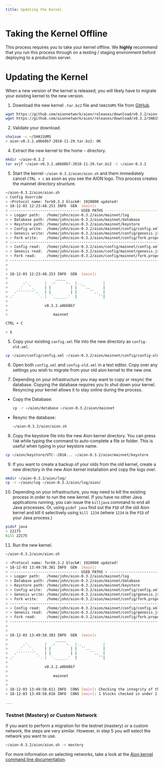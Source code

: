 ```yaml
---
title: Updating the Kernel
---
```


# Taking the Kernel Offline

This process requires you to take your kernel offline. We **highly** recommend that you run this process through on a testing / staging environment beford deploying to a production server.

# Updating the Kernel

When a new version of the kernel is released, you will likely have to migrate your existing kernel to the new version.

1. Download the new kernel `.tar.bz2` file and `SHA1SUMS` file from [GitHub](https://github.com/aionnetwork/aion/releases).

```bash
wget https://github.com/aionnetwork/aion/releases/download/v0.3.2/aion-v0.3.2.a0b68b7-2018-11-29.tar.bz2 -P ~/
wget https://github.com/aionnetwork/aion/releases/download/v0.3.2/SHA1SUMS -P ~/
```

2. Validate your download.

```bash
sha1sum -c ~/SHA1SUMS
> aion-v0.3.2.a0b68b7-2018-11-29.tar.bz2: OK
```

4. Extract the new kernel to the home `~` directory.

```bash
mkdir ~/aion-0.3.2
tar xvjf ~/aion-v0.3.2.a0b68b7-2018-11-29.tar.bz2 -C ~/aion-0.3.2
```

5. Start the kernel `~/aion-0.3.2/aion/aion.sh` and them immediately cancel `CTRL + c` as soon as you see the AION logo. This process creates the mainnet directory structure.

```bash
~/aion-0.3.2/aion/aion.sh
> Config Override
> <Protocol name: fork0.3.2 block#: 1920000 updated!
> 18-12-03 12:23:48.251 INFO  GEN  [main]: 
> -------------------------------- USED PATHS --------------------------------
> > Logger path:   /home/john/aion-0.3.2/aion/mainnet/log
> > Database path: /home/john/aion-0.3.2/aion/mainnet/database
> > Keystore path: /home/john/aion-0.3.2/aion/mainnet/keystore
> > Config write:  /home/john/aion-0.3.2/aion/mainnet/config/config.xml
> > Genesis write: /home/john/aion-0.3.2/aion/mainnet/config/genesis.json
> > Fork write:    /home/john/aion-0.3.2/aion/mainnet/config/fork.properties
> ----------------------------------------------------------------------------
> > Config read:   /home/john/aion-0.3.2/aion/config/mainnet/config.xml
> > Genesis read:  /home/john/aion-0.3.2/aion/config/mainnet/genesis.json
> > Fork read:     /home/john/aion-0.3.2/aion/config/mainnet/fork.properties
> ----------------------------------------------------------------------------
>
>
> 18-12-03 12:23:48.253 INFO  GEN  [main]:
>                      _____
>       .'.       |  .~     ~.  |..          |
>     .'   `.     | |         | |  ``..      |
>   .''''''''`.   | |         | |      ``..  |
> .'           `. |  `._____.'  |          ``|
>
>                 v0.3.2.a0b68b7
>
>                     mainnet

CTRL + C

> $
```

5. Copy your existing `config.xml` file into the new directory as `config-old.xml`.

```bash
cp ~/aion/config/config.xml ~/aion-0.3.2/aion/mainnet/config/config-old.xml
```

6. Open both `config.xml` and `config-old.xml` in a text editor. Copy over any settings you wish to migrate from your old aion kernel to the new one.

7. Depending on your infrastructure you may want to copy or resync the database. Copying the database requires you to shut down your kernel. Resyncing your kernel allows it to stay online during the process.

  - Copy the Database:

    ```bash
    cp -r ~/aion/database ~/aion-0.3.2/aion/mainnet
    ```

  - Resync the database:

    ```bash
    ~/aion-0.3.2/aion/aion.sh
    ```

8. Copy the keystore file into the new Aion kernel directory. You can press `TAB` while typing the command to auto-complete a file or folder. This is useful when typing in your keystore name.

```bash
cp ~/aion/keystore/UTC--2018... ~/aion-0.3.2/aion/mainnet/keystore
```

9. If you want to create a backup of your olds from the old kernel, create a new directory in the new Aion kernel installation and copy the logs over.

```bash
mkdir ~/aion-0.3.2/aion/log/
cp -r ~/aion/log ~/aion-0.3.2/aion/log/aion/
```

10. Depending on your infrastructure, you may need to kill the existing process in order to run the new kernel. If you have no other Java applications running, you can issue the `killjava` command to end all Java processes. Or, using `pidof java` find out the `PID` of the old Aion kernel and kill it selectively using `kill 1234` (where `1234` is the `PID` of your Java process.)

```bash
pidof java
> 22175
kill 22175
```

11. Run the new kernel.

```bash
~/aion-0.3.2/aion/aion.sh

> <Protocol name: fork0.3.2 block#: 1920000 updated!
> 18-12-03 13:49:58.381 INFO  GEN  [main]:
> -------------------------------- USED PATHS > --------------------------------
> > Logger path:   /home/john/aion-0.3.2/aion/mainnet/log
> > Database path: /home/john/aion-0.3.2/aion/mainnet/database
> > Keystore path: /home/john/aion-0.3.2/aion/mainnet/keystore
> > Config write:  /home/john/aion-0.3.2/aion/mainnet/config/config.xml
> > Genesis write: /home/john/aion-0.3.2/aion/mainnet/config/genesis.json
> > Fork write:    /home/john/aion-0.3.2/aion/mainnet/config/fork.properties
> -------------------------------------------------------------------------> ---
> > Config read:   /home/john/aion-0.3.2/aion/mainnet/config/config.xml
> > Genesis read:  /home/john/aion-0.3.2/aion/mainnet/config/genesis.json
> > Fork read:     /home/john/aion-0.3.2/aion/mainnet/config/fork.properties
> -------------------------------------------------------------------------> ---
>
>
> 18-12-03 13:49:58.383 INFO  GEN  [main]:
>                      _____
>       .'.       |  .~     ~.  |..          |
>     .'   `.     | |         | |  ``..      |
>   .''''''''`.   | |         | |      ``..  |
> .'           `. |  `._____.'  |          ``|
>
>                 v0.3.2.a0b68b7
>
>                     mainnet
>
>
> 18-12-03 13:49:58.611 INFO  CONS [main]: Checking the integrity of the > total difficulty information...
> 18-12-03 13:49:58.616 INFO  CONS [main]: 1 blocks checked in under 1 sec.

...
```

### Testnet (Mastery) or Custom Network

If you want to perform a migration for the testnet (mastery) or a custom network, the steps are very similar. However, in step 5 you will select the network you want to use.

```bash
~/aion-0.3.2/aion/aion.sh -n mastery
```

For more information on selecting networks, take a look at the [Aion kernel command line documentation](/aion-node/kernel/command-line).
